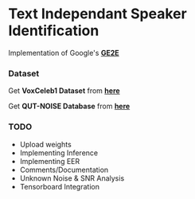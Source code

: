 # Text Independant Speaker Identification
Implementation of Google's [__GE2E__](https://arxiv.org/pdf/1710.10467.pdf) 

### Dataset
Get __VoxCeleb1 Dataset__ from [__here__](http://www.robots.ox.ac.uk/~vgg/data/voxceleb/vox1.html)

Get __QUT-NOISE Database__ from [__here__](https://research.qut.edu.au/saivt/databases/qut-noise-databases-and-protocols/)

### TODO
* Upload weights
* Implementing Inference
* Implementing EER
* Comments/Documentation
* Unknown Noise & SNR Analysis
* Tensorboard Integration

